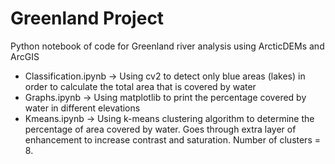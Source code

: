 # Greenland Project

Python notebook of code for Greenland river analysis using ArcticDEMs and ArcGIS


* Classification.ipynb -> Using cv2 to detect only blue areas (lakes) in order to calculate the total area that is covered by water
* Graphs.ipynb -> Using matplotlib to print the percentage covered by water in different elevations
* Kmeans.ipynb -> Using k-means clustering algorithm to determine the percentage of area covered by water. Goes through extra layer of enhancement to increase contrast and saturation. Number of clusters = 8. 
